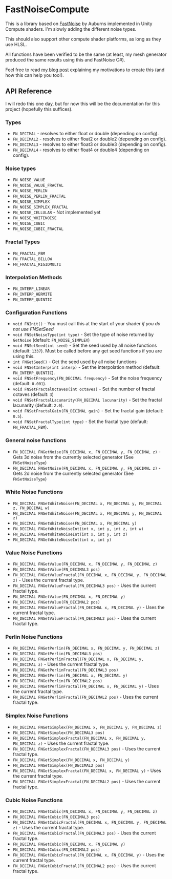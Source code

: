 # FastNoiseCompute
This is a library based on [FastNoise](https://github.com/Auburns/FastNoise) by Auburns implemented in Unity Compute shaders. I'm slowly adding the different noise types.

This should also support other compute shader platforms, as long as they use HLSL.

All functions have been verified to be the same (at least, my mesh generator produced the same results using this and FastNoise C#).

Feel free to read [my blog post](http://www.nerdthings.dev/2020/07/20/unity-compute-noise) explaining my motivations to create this (and how this can help you too!).

## API Reference

I will redo this one day, but for now this will be the documentation for this project (hopefully this suffices).

### Types

- `FN_DECIMAL` - resolves to either float or double (depending on config).
- `FN_DECIMAL2` - resolves to either float2 or double2 (depending on config).
- `FN_DECIMAL3` - resolves to either float3 or double3 (depending on config).
- `FN_DECIMAL4` - resolves to either float4 or double4 (depending on config).

### Noise types

- `FN_NOISE_VALUE`
- `FN_NOISE_VALUE_FRACTAL`
- `FN_NOISE_PERLIN`
- `FN_NOISE_PERLIN_FRACTAL`
- `FN_NOISE_SIMPLEX`
- `FN_NOISE_SIMPLEX_FRACTAL`
- `FN_NOISE_CELLULAR` - Not implemented yet
- `FN_NOISE_WHITENOISE`
- `FN_NOISE_CUBIC`
- `FN_NOISE_CUBIC_FRACTAL`

### Fractal Types

- `FN_FRACTAL_FBM`
- `FN_FRACTAL_BILLOW`
- `FN_FRACTAL_RIGIDMULTI`

### Interpolation Methods

- `FN_INTERP_LINEAR`
- `FN_INTERP_HERMITE`
- `FN_INTERP_QUINTIC`

### Configuration Functions

- `void FNInit()` - You must call this at the start of your shader *if you do not use FNSetSeed*
- `void FNSetNoiseType(int type)` - Set the type of noise returned by `GetNoise` (default: `FN_NOISE_SIMPLEX`)
- `void FNSetSeed(int seed)` - Set the seed used by all noise functions (default: `1337`). Must be called before any get seed functions if you are using this.
- `int FNGetSeed()` - Get the seed used by all noise functions
- `void FNSetInterp(int interp)` - Set the interpolation method (default: `FN_INTERP_QUINTIC`).
- `void FNSetFrequency(FN_DECIMAL frequency)` - Set the noise frequency (default: `0.001`).
- `void FNSetFractalOctaves(int octaves)` - Set the number of fractal octaves (default: `3`)
- `void FNSetFractalLacunarity(FN_DECIMAL lacunarity)` - Set the fractal lacunarity (default: `2.0`).
- `void FNSetFractalGain(FN_DECIMAL gain)` - Set the fractal gain (default: `0.5`).
- `void FNSetFractalType(int type)` - Set the fractal type (default: `FN_FRACTAL_FBM`).

### General noise functions

- `FN_DECIMAL FNGetNoise(FN_DECIMAL x, FN_DECIMAL y, FN_DECIMAL z)` - Gets 3d noise from the currently selected generator (See `FNSetNoiseType`)
- `FN_DECIMAL FNGetNoise(FN_DECIMAL x, FN_DECIMAL y, FN_DECIMAL z)` - Gets 2d noise from the currently selected generator (See `FNSetNoiseType`)

### White Noise Functions

- `FN_DECIMAL FNGetWhiteNoise(FN_DECIMAL x, FN_DECIMAL y, FN_DECIMAL z, FN_DECIMAL w)`
- `FN_DECIMAL FNGetWhiteNoise(FN_DECIMAL x, FN_DECIMAL y, FN_DECIMAL z)`
- `FN_DECIMAL FNGetWhiteNoise(FN_DECIMAL x, FN_DECIMAL y)`
- `FN_DECIMAL FNGetWhiteNoiseInt(int x, int y, int z, int w)`
- `FN_DECIMAL FNGetWhiteNoiseInt(int x, int y, int z)`
- `FN_DECIMAL FNGetWhiteNoiseInt(int x, int y)`

### Value Noise Functions

- `FN_DECIMAL FNGetValue(FN_DECIMAL x, FN_DECIMAL y, FN_DECIMAL z)`
- `FN_DECIMAL FNGetValue(FN_DECIMAL3 pos)`
- `FN_DECIMAL FNGetValueFractal(FN_DECIMAL x, FN_DECIMAL y, FN_DECIMAL z)` - Uses the current fractal type.
- `FN_DECIMAL FNGetValueFractal(FN_DECIMAL3 pos)` - Uses the current fractal type.
- `FN_DECIMAL FNGetValue(FN_DECIMAL x, FN_DECIMAL y)`
- `FN_DECIMAL FNGetValue(FN_DECIMAL2 pos)`
- `FN_DECIMAL FNGetValueFractal(FN_DECIMAL x, FN_DECIMAL y)` - Uses the current fractal type.
- `FN_DECIMAL FNGetValueFractal(FN_DECIMAL2 pos)` - Uses the current fractal type.

### Perlin Noise Functions

- `FN_DECIMAL FNGetPerlin(FN_DECIMAL x, FN_DECIMAL y, FN_DECIMAL z)`
- `FN_DECIMAL FNGetPerlin(FN_DECIMAL3 pos)`
- `FN_DECIMAL FNGetPerlinFractal(FN_DECIMAL x, FN_DECIMAL y, FN_DECIMAL z)` - Uses the current fractal type.
- `FN_DECIMAL FNGetPerlinFractal(FN_DECIMAL3 pos)`
- `FN_DECIMAL FNGetPerlin(FN_DECIMAL x, FN_DECIMAL y)`
- `FN_DECIMAL FNGetPerlin(FN_DECIMAL2 pos)`
- `FN_DECIMAL FNGetPerlinFractal(FN_DECIMAL x, FN_DECIMAL y)` - Uses the current fractal type.
- `FN_DECIMAL FNGetPerlinFractal(FN_DECIMAL2 pos)` - Uses the current fractal type.

### Simplex Noise Functions

- `FN_DECIMAL FNGetSimplex(FN_DECIMAL x, FN_DECIMAL y, FN_DECIMAL z)`
- `FN_DECIMAL FNGetSimplex(FN_DECIMAL3 pos)`
- `FN_DECIMAL FNGetSimplexFractal(FN_DECIMAL x, FN_DECIMAL y, FN_DECIMAL z)` - Uses the current fractal type.
- `FN_DECIMAL FNGetSimplexFractal(FN_DECIMAL3 pos)` - Uses the current fractal type.
- `FN_DECIMAL FNGetSimplex(FN_DECIMAL x, FN_DECIMAL y)`
- `FN_DECIMAL FNGetSimplex(FN_DECIMAL2 pos)`
- `FN_DECIMAL FNGetSimplexFractal(FN_DECIMAL x, FN_DECIMAL y)` - Uses the current fractal type.
- `FN_DECIMAL FNGetSimplexFractal(FN_DECIMAL2 pos)` - Uses the current fractal type.

### Cubic Noise Functions

- `FN_DECIMAL FNGetCubic(FN_DECIMAL x, FN_DECIMAL y, FN_DECIMAL z)`
- `FN_DECIMAL FNGetCubic(FN_DECIMAL3 pos)`
- `FN_DECIMAL FNGetCubicFractal(FN_DECIMAL x, FN_DECIMAL y, FN_DECIMAL z)` - Uses the current fractal type.
- `FN_DECIMAL FNGetCubicFractal(FN_DECIMAL3 pos)` - Uses the current fractal type.
- `FN_DECIMAL FNGetCubic(FN_DECIMAL x, FN_DECIMAL y)`
- `FN_DECIMAL FNGetCubic(FN_DECIMAL2 pos)`
- `FN_DECIMAL FNGetCubicFractal(FN_DECIMAL x, FN_DECIMAL y)` - Uses the current fractal type.
- `FN_DECIMAL FNGetCubicFractal(FN_DECIMAL2 pos)` - Uses the current fractal type.
